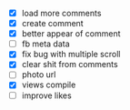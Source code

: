 - [x] load more comments
- [x] create comment
- [x] better appear of comment
- [ ] fb meta data
- [x] fix bug with multiple scroll
- [x] clear shit from comments
- [ ] photo url
- [x] views compile
- [ ] improve likes